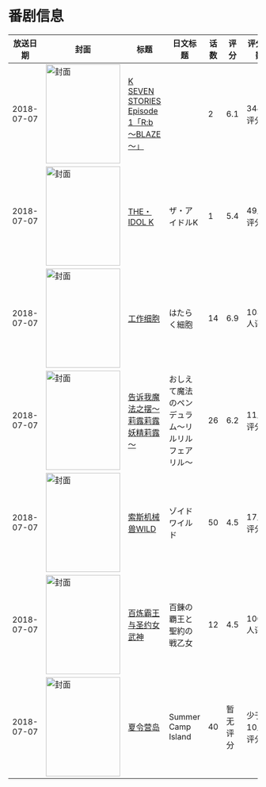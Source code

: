 # 番剧信息

|放送日期|封面|标题|日文标题|话数|评分|评分人数|
|---|---|---|---|---|---|---|
|2018-07-07|<img src="//lain.bgm.tv/pic/cover/c/de/9b/181464_08Ov3.jpg" alt="封面" style="width:150px;height:200px;object-fit:cover;">|[K SEVEN STORIES Episode 1「R:b ～BLAZE～」](https://bangumi.tv/subject/181464)||2|6.1|344人评分|
|2018-07-07|<img src="//lain.bgm.tv/pic/cover/c/a5/c5/227108_JupGH.jpg" alt="封面" style="width:150px;height:200px;object-fit:cover;">|[THE・IDOL K](https://bangumi.tv/subject/227108)|ザ・アイドルK|1|5.4|49人评分|
|2018-07-07|<img src="//lain.bgm.tv/pic/cover/c/84/fc/235612_EHO4Q.jpg" alt="封面" style="width:150px;height:200px;object-fit:cover;">|[工作细胞](https://bangumi.tv/subject/235612)|はたらく細胞|14|6.9|10346人评分|
|2018-07-07|<img src="//lain.bgm.tv/pic/cover/c/59/f7/237762_ZXxnZ.jpg" alt="封面" style="width:150px;height:200px;object-fit:cover;">|[告诉我魔法之摆～莉露莉露妖精莉露～](https://bangumi.tv/subject/237762)|おしえて魔法のペンデュラム～リルリルフェアリル～|26|6.2|11人评分|
|2018-07-07|<img src="//lain.bgm.tv/pic/cover/c/7e/05/238988_sKkf4.jpg" alt="封面" style="width:150px;height:200px;object-fit:cover;">|[索斯机械兽WILD](https://bangumi.tv/subject/238988)|ゾイドワイルド|50|4.5|17人评分|
|2018-07-07|<img src="//lain.bgm.tv/pic/cover/c/62/2f/239960_DZ99x.jpg" alt="封面" style="width:150px;height:200px;object-fit:cover;">|[百炼霸王与圣约女武神](https://bangumi.tv/subject/239960)|百錬の覇王と聖約の戦乙女|12|4.5|1004人评分|
|2018-07-07|<img src="//lain.bgm.tv/pic/cover/c/5f/b4/264319_4GI5d.jpg" alt="封面" style="width:150px;height:200px;object-fit:cover;">|[夏令营岛](https://bangumi.tv/subject/264319)|Summer Camp Island|40|暂无评分|少于10人评分|
